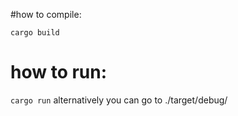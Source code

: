 #how to compile:

`cargo build`

# how to run:

`cargo run`
alternatively you can go to ./target/debug/<binary>
